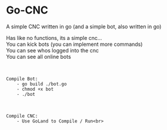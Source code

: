 # Go-CNC
A simple CNC written in go (and a simple bot, also written in go)

Has like no functions, its a simple cnc...<br>
You can kick bots (you can implement more commands)<br>
You can see whos logged into the cnc<br>
You can see all online bots<br>

<br>

```
Compile Bot:
    - go build ./bot.go
    - chmod +x bot
    - ./bot
```
<br>

```
Compile CNC:
    - Use GoLand to Compile / Run<br>
```
